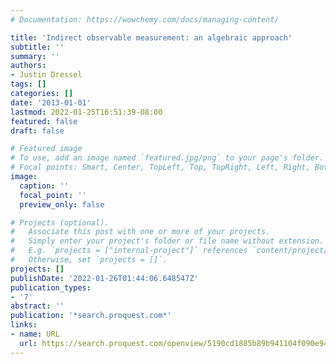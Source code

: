 ```yaml
---
# Documentation: https://wowchemy.com/docs/managing-content/

title: 'Indirect observable measurement: an algebraic approach'
subtitle: ''
summary: ''
authors:
- Justin Dressel
tags: []
categories: []
date: '2013-01-01'
lastmod: 2022-01-25T16:51:39-08:00
featured: false
draft: false

# Featured image
# To use, add an image named `featured.jpg/png` to your page's folder.
# Focal points: Smart, Center, TopLeft, Top, TopRight, Left, Right, BottomLeft, Bottom, BottomRight.
image:
  caption: ''
  focal_point: ''
  preview_only: false

# Projects (optional).
#   Associate this post with one or more of your projects.
#   Simply enter your project's folder or file name without extension.
#   E.g. `projects = ["internal-project"]` references `content/project/deep-learning/index.md`.
#   Otherwise, set `projects = []`.
projects: []
publishDate: '2022-01-26T01:44:06.648547Z'
publication_types:
- '7'
abstract: ''
publication: '*search.proquest.com*'
links:
- name: URL
  url: https://search.proquest.com/openview/5190cd1885b89b941104f090e9419a11/1?pq-origsite=gscholar&cbl=18750
---
```

